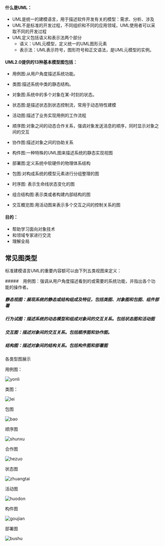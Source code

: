 #### 什么是UML：

- UML是统一的建模语言，用于描述软件开发有关的模型：需求、分析、涉及
- UML不是标准的开发过程，不同组织和不同的应用领域，UML使用者可以采取不同的开发过程
- UML定义包括语义和表示法两个部分
  - 语义：UML元模型，定义统一的UML图形元素
  - 表示法：UML表示符号，图形符号和正文语法，是UML元模型的实例。



#### UML2.0提供的13种基本模型图包括：

- 用例图:从用户角度描述系统功能。
- 类图:描述系统中类的静态结构。

- 对象图:系统中的多个对象在某-时刻的状态。

- 状态图:是描述状态到状态控制流，常用于动态特性建模
- 活动图:描述了业务实现用例的工作流程
- 顺序图:对象之间的动态合作关系，强调对象发送消息的顺序，同时显示对象之间的交互
- 协作图:描述对象之间的协助关系
- 构件图:一种特殊的UML图来描述系统的静态实现视图
- 部署图:定义系统中软硬件的物理体系结构
- 包图:对构成系统的模型元素进行分组整理的图
- 时序图: 表示生命线状态变化的图
- 组合结构图:表示类或者构建内部结构的图
- 交互概览图:用活动图来表示多个交互之间的控制关系的图



#### 目的：

- 帮助学习面向对象技术
- 和领域专家进行交流
- 理解全局



## 常见图类型

标准建模语言UML的重要内容额可以由下列五类视图来定义：

#####　用例图：强调从用户角度描述看到的或需要的系统功能，并指出各个功能的操作者。

##### 静态视图：展现系统的静态或结构组成及特征，包括类图、对象图和包图、组件部署

##### 行为试图：描述系统的动态模型和组成对象间的交互关系。包括状态图和活动图

##### 交互图：描述对象间的交互关系。包括顺序图和协作图。

##### 结构图：描述对象间的结构关系。包括构件图和部署图



各类型图展示

用例图：

![yonli](https://youcai922.github.io/99.src/img/yonli.png)

类图：

![lei](https://youcai922.github.io/99.src/img/lei.png)

包图

![bao](https://youcai922.github.io/99.src/img/bao.png)

顺序图

![shunxu](https://youcai922.github.io/99.src/img/shunxu.png)

合作图

![hezuo](https://youcai922.github.io/99.src/img/hezuo.png)

状态图

![zhuangtai](https://youcai922.github.io/99.src/img/zhuangtai.png)

活动图

![huodon](https://youcai922.github.io/99.src/img/huodon.png)

构件图

![goujian](https://youcai922.github.io/99.src/img/goujian.png)

部署图

![bushu](https://youcai922.github.io/99.src/img/bushu.png)

